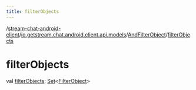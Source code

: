 ```yaml
---
title: filterObjects
---
```

/[stream-chat-android-client](../../index.md)/[io.getstream.chat.android.client.api.models](../index.md)/[AndFilterObject](index.md)/[filterObjects](filterObjects.md)  
  
  
  
# filterObjects  
val [filterObjects](filterObjects.md): [Set](https://kotlinlang.org/api/latest/jvm/stdlib/kotlin.collections/-set/index.html)&lt;[FilterObject](../FilterObject/index.md)&gt;

